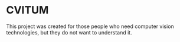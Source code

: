 # CVITUM
This project was created for those people who need computer vision technologies, but they do not want to understand it.
